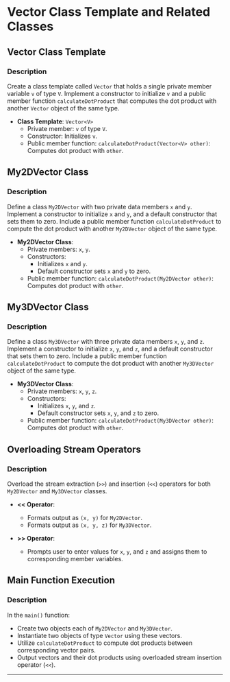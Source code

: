 # Vector Class Template and Related Classes

## Vector Class Template

### Description
Create a class template called `Vector` that holds a single private member variable `v` of type `V`. Implement a constructor to initialize `v` and a public member function `calculateDotProduct` that computes the dot product with another `Vector` object of the same type.

- **Class Template**: `Vector<V>`
  - Private member: `v` of type `V`.
  - Constructor: Initializes `v`.
  - Public member function: `calculateDotProduct(Vector<V> other)`: Computes dot product with `other`.

## My2DVector Class

### Description
Define a class `My2DVector` with two private data members `x` and `y`. Implement a constructor to initialize `x` and `y`, and a default constructor that sets them to zero. Include a public member function `calculateDotProduct` to compute the dot product with another `My2DVector` object of the same type.

- **My2DVector Class**:
  - Private members: `x`, `y`.
  - Constructors: 
    - Initializes `x` and `y`.
    - Default constructor sets `x` and `y` to zero.
  - Public member function: `calculateDotProduct(My2DVector other)`: Computes dot product with `other`.

## My3DVector Class

### Description
Define a class `My3DVector` with three private data members `x`, `y`, and `z`. Implement a constructor to initialize `x`, `y`, and `z`, and a default constructor that sets them to zero. Include a public member function `calculateDotProduct` to compute the dot product with another `My3DVector` object of the same type.

- **My3DVector Class**:
  - Private members: `x`, `y`, `z`.
  - Constructors: 
    - Initializes `x`, `y`, and `z`.
    - Default constructor sets `x`, `y`, and `z` to zero.
  - Public member function: `calculateDotProduct(My3DVector other)`: Computes dot product with `other`.

## Overloading Stream Operators

### Description
Overload the stream extraction (`>>`) and insertion (`<<`) operators for both `My2DVector` and `My3DVector` classes.

- **<< Operator**: 
  - Formats output as `(x, y)` for `My2DVector`.
  - Formats output as `(x, y, z)` for `My3DVector`.

- **>> Operator**:
  - Prompts user to enter values for `x`, `y`, and `z` and assigns them to corresponding member variables.

## Main Function Execution

### Description
In the `main()` function:
- Create two objects each of `My2DVector` and `My3DVector`.
- Instantiate two objects of type `Vector` using these vectors.
- Utilize `calculateDotProduct` to compute dot products between corresponding vector pairs.
- Output vectors and their dot products using overloaded stream insertion operator (`<<`).

---

